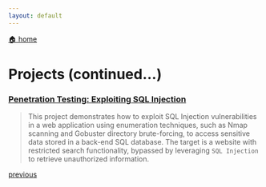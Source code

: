 ```yaml
---
layout: default
---
```


[🏠 home](./)

# Projects (continued...)

### [Penetration Testing: Exploiting SQL Injection](./projects/pentest-sql-injection.md)

> This project demonstrates how to exploit SQL Injection vulnerabilities in a web application using enumeration techniques, such as Nmap scanning and Gobuster directory brute-forcing, to access sensitive data stored in a back-end SQL database. The target is a website with restricted search functionality, bypassed by leveraging `SQL Injection` to retrieve unauthorized information.


[previous](./page-three.md)

